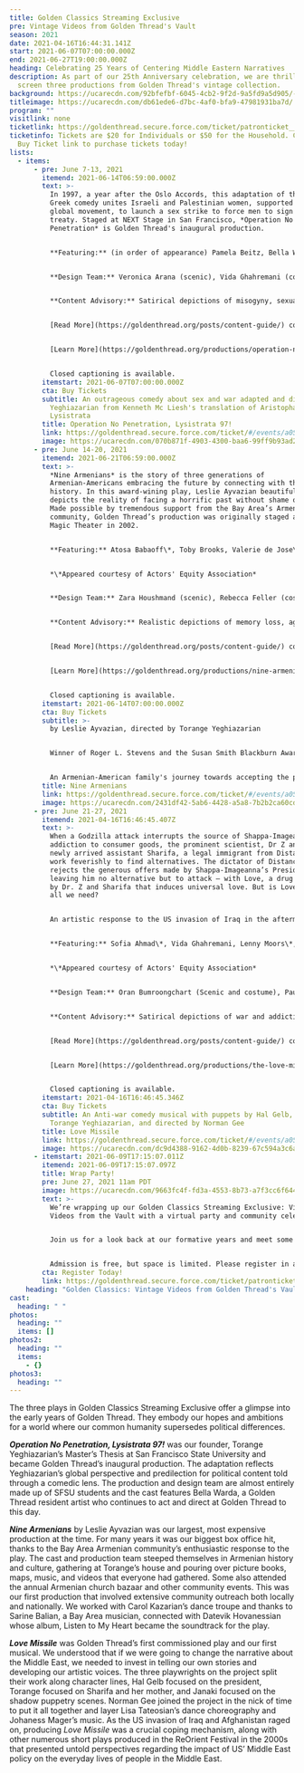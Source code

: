 ```yaml
---
title: Golden Classics Streaming Exclusive
pre: Vintage Videos from Golden Thread's Vault
season: 2021
date: 2021-04-16T16:44:31.141Z
start: 2021-06-07T07:00:00.000Z
end: 2021-06-27T19:00:00.000Z
heading: Celebrating 25 Years of Centering Middle Eastern Narratives
description: As part of our 25th Anniversary celebration, we are thrilled to
  screen three productions from Golden Thread's vintage collection.
background: https://ucarecdn.com/92bfefbf-6045-4cb2-9f2d-9a5fd9a5d905/-/crop/1190x515/0,43/-/preview/
titleimage: https://ucarecdn.com/db61ede6-d7bc-4af0-bfa9-47981931ba7d/
program: ""
visitlink: none
ticketlink: https://goldenthread.secure.force.com/ticket/patronticket__publicticketapp#/
ticketinfo: Tickets are $20 for Individuals or $50 for the Household. Click the
  Buy Ticket link to purchase tickets today!
lists:
  - items:
      - pre: June 7-13, 2021
        itemend: 2021-06-14T06:59:00.000Z
        text: >-
          In 1997, a year after the Oslo Accords, this adaptation of the classic
          Greek comedy unites Israeli and Palestinian women, supported by a
          global movement, to launch a sex strike to force men to sign a peace
          treaty. Staged at NEXT Stage in San Francisco, *Operation No
          Penetration* is Golden Thread's inaugural production.


          **Featuring:** (in order of appearance) Pamela Beitz, Bella Warda, Reema Bahnasy, Jennifer Darya Maghsoudi, Janet Acio, Maria Zamroud, Dylin Redling, Siamak Mirnezami, Clarence A Mitchell, Ali Dadgar, Greg Denzler, Von Scott Bair, Peter Mc Carron, Koorosh Angali.


          **Design Team:** Veronica Arana (scenic), Vida Ghahremani (costumes), Jodie Feguson (lighting). Dance choreography by Shahrzad Khorsandi. Fight choreography by Paul Sherman.


          **Content Advisory:** Satirical depictions of misogyny, sexual coercion, and harassment. References to gendered violence and oppression.


          [Read More](https://goldenthread.org/posts/content-guide/) content information.


          [Learn More](https://goldenthread.org/productions/operation-no-penetration/) about the original production.


          Closed captioning is available.
        itemstart: 2021-06-07T07:00:00.000Z
        cta: Buy Tickets
        subtitle: An outrageous comedy about sex and war adapted and directed by Torange
          Yeghiazarian from Kenneth Mc Liesh's translation of Aristophanes'
          Lysistrata
        title: Operation No Penetration, Lysistrata 97!
        link: https://goldenthread.secure.force.com/ticket/#/events/a0S3Z000007XYpYUAW
        image: https://ucarecdn.com/070b871f-4903-4300-baa6-99ff9b93ad28/
      - pre: June 14-20, 2021
        itemend: 2021-06-21T06:59:00.000Z
        text: >-
          *Nine Armenians* is the story of three generations of
          Armenian-Americans embracing the future by connecting with their
          history. In this award-wining play, Leslie Ayvazian beautifully
          depicts the reality of facing a horrific past without shame or fear.
          Made possible by tremendous support from the Bay Area’s Armenian
          community, Golden Thread’s production was originally staged at the
          Magic Theater in 2002.


          **Featuring:** Atosa Babaoff\*, Toby Brooks, Valerie de Jose\*, Vida Ghahremani, Behzad Golemohammadi, Joe Higgins\*, Earll Kingston\*, Lara Palanjian, Ruby Unger*


          *\*Appeared courtesy of Actors' Equity Association*


          **Design Team:** Zara Houshmand (scenic), Rebecca Feller (costumes), Robert Ted Anderson (lighting), Saeed Ganji (sound), Homayoun Makui (graphic). Dramaturgy by Hal Gelb. Dance choreography by Carol Kazarian and Nadine Takvorian. Music consultant: Sarine Balian. Original music, *Listen to My Heart*, by Datevik Hovanessian.


          **Content Advisory:** Realistic depictions of memory loss, aging, and loss/grief. References to Armenian genocide, intergenerational trauma, poverty and oppression. 


          [Read More](https://goldenthread.org/posts/content-guide/) content information.


          [Learn More](https://goldenthread.org/productions/nine-armenians/) about the original production.


          Closed captioning is available.
        itemstart: 2021-06-14T07:00:00.000Z
        cta: Buy Tickets
        subtitle: >-
          by Leslie Ayvazian, directed by Torange Yeghiazarian


          Winner of Roger L. Stevens and the Susan Smith Blackburn Award


          An Armenian-American family's journey towards accepting the past and embracing the future.
        title: Nine Armenians
        link: https://goldenthread.secure.force.com/ticket/#/events/a0S3Z000007XaonUAC
        image: https://ucarecdn.com/2431df42-5ab6-4428-a5a8-7b2b2ca60cd8/
      - pre: June 21-27, 2021
        itemend: 2021-04-16T16:46:45.407Z
        text: >-
          When a Godzilla attack interrupts the source of Shappa-Imageanna’s
          addiction to consumer goods, the prominent scientist, Dr Z and his
          newly arrived assistant Sharifa, a legal immigrant from Distancia,
          work feverishly to find alternatives. The dictator of Distancia
          rejects the generous offers made by Shappa-Imageanna’s President
          leaving him no alternative but to attack – with Love, a drug developed
          by Dr. Z and Sharifa that induces universal love. But is Love really
          all we need? 


          An artistic response to the US invasion of Iraq in the aftermath of the 9/11 attacks, *Love Missile* is Golden Thread’s first commissioned play, originally staged in June 2003 at the New Langton Arts in San Francisco. The production, a fusion of a traditional American musical with Middle Eastern undertones and fantastical shadow puppetry, was made possible by the generous contribution of Judith Wilber and Bob Miller. 


          **Featuring:** Sofia Ahmad\*, Vida Ghahremani, Lenny Moors\*, Andoni Panici, Carmen Elena Sosa\*, William Todd Tressler\*, Kris Welch


          *\*Appeared courtesy of Actors' Equity Association*


          **Design Team:** Oran Bumroongchart (Scenic and costume), Paul Meason (Lighting), Janaki Ranpura (Puppets and graphic art). Original music composed by Johaness Mager. Dance choreography by Lisa Tateosian.


          **Content Advisory:** Satirical depictions of war and addiction. References to deportation, displacement, family separation, crude language and bathroom humor.


          [Read More](https://goldenthread.org/posts/content-guide/) content information.


          [Learn More](https://goldenthread.org/productions/the-love-missile/) about the original production.


          Closed captioning is available.
        itemstart: 2021-04-16T16:46:45.346Z
        cta: Buy Tickets
        subtitle: An Anti-war comedy musical with puppets by Hal Gelb, Janaki Ranpura,
          Torange Yeghiazarian, and directed by Norman Gee
        title: Love Missile
        link: https://goldenthread.secure.force.com/ticket/#/events/a0S3Z000007XankUAC
        image: https://ucarecdn.com/dc9d4388-9162-4d0b-8239-67c594a3c6ac/
      - itemstart: 2021-06-09T17:15:07.011Z
        itemend: 2021-06-09T17:15:07.097Z
        title: Wrap Party!
        pre: June 27, 2021 11am PDT
        image: https://ucarecdn.com/9663fc4f-fd3a-4553-8b73-a7f3cc6f644c/
        text: >-
          We’re wrapping up our Golden Classics Streaming Exclusive: Vintage
          Videos from the Vault with a virtual party and community celebration!


          Join us for a look back at our formative years and meet some of the seminal artists who have enabled Golden Thread’s successful 25-year legacy!


          Admission is free, but space is limited. Please register in advance to attend.
        cta: Register Today!
        link: https://goldenthread.secure.force.com/ticket/patronticket__publicticketapp#/events/a0S3Z000007XapvUAC
    heading: "Golden Classics: Vintage Videos from Golden Thread's Vault"
cast:
  heading: " "
photos:
  heading: ""
  items: []
photos2:
  heading: ""
  items:
    - {}
photos3:
  heading: ""
---
```

The three plays in Golden Classics Streaming Exclusive offer a glimpse into the early years of Golden Thread. They embody our hopes and ambitions for a world where our common humanity supersedes political differences.

***Operation No Penetration, Lysistrata 97!*** was our founder, Torange Yeghiazarian’s Master’s Thesis at San Francisco State University and became Golden Thread’s inaugural production. The adaptation reflects Yeghiazarian’s global perspective and predilection for political content told through a comedic lens. The production and design team are almost entirely made up of SFSU students and the cast features Bella Warda, a Golden Thread resident artist who continues to act and direct at Golden Thread to this day.

***Nine Armenians*** by Leslie Ayvazian was our largest, most expensive production at the time. For many years it was our biggest box office hit, thanks to the Bay Area Armenian community’s enthusiastic response to the play. The cast and production team steeped themselves in Armenian history and culture, gathering at Torange’s house and pouring over picture books, maps, music, and videos that everyone had gathered. Some also attended the annual Armenian church bazaar and other community events. This was our first production that involved extensive community outreach both locally and nationally. We worked with Carol Kazarian’s dance troupe and thanks to Sarine Balian, a Bay Area musician, connected with Datevik Hovanessian whose album, Listen to My Heart became the soundtrack for the play.

***Love Missile*** was Golden Thread’s first commissioned play and our first musical. We understood that if we were going to change the narrative about the Middle East, we needed to invest in telling our own stories and developing our artistic voices. The three playwrights on the project split their work along character lines, Hal Gelb focused on the president, Torange focused on Sharifa and her mother, and Janaki focused on the shadow puppetry scenes. Norman Gee joined the project in the nick of time to put it all together and layer Lisa Tateosian’s dance choreography and Johaness Mager’s music. As the US invasion of Iraq and Afghanistan raged on, producing *Love Missile* was a crucial coping mechanism, along with other numerous short plays produced in the ReOrient Festival in the 2000s that presented untold perspectives regarding the impact of US’ Middle East policy on the everyday lives of people in the Middle East.